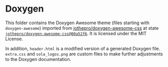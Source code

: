 # Doxygen

This folder contains the Doxygen Awesome theme (files starting with `doxygen-awesome`) imported from [jothepro/doxygen-awesome-css](https://github.com/jothepro/doxygen-awesome-css) at state  [`jothepro/doxygen-awesome-css@00a52f6`](https://github.com/jothepro/doxygen-awesome-css/commit/00a52f6c74065ffbd836cbd791ddfe8edf2836b8).
It is licensed under the MIT License.

In addition, `header.html` is a modified version of a generated Doxygen file.
`extra.css` and `sola_logos.png` are custom files to make further adjustments to the Doxygen documentation.
